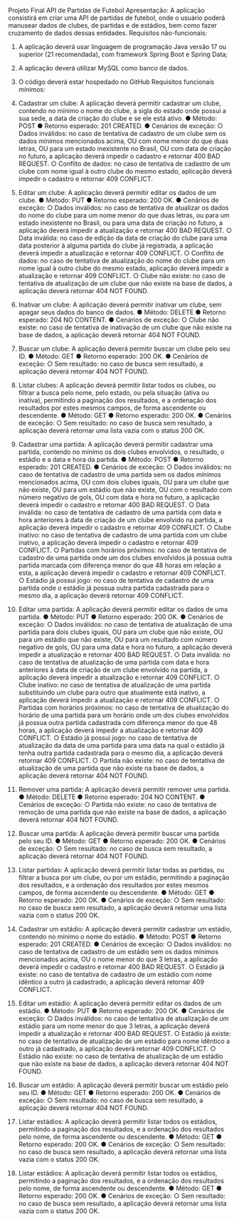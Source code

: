 Projeto Final
API de Partidas de Futebol
Apresentação:
A aplicação consistirá em criar uma API de partidas de futebol, onde o usuário poderá manusear dados de clubes, de partidas e de estádios, bem como fazer cruzamento de dados dessas entidades.
Requisitos não-funcionais:
1.	A aplicação deverá usar linguagem de programação Java versão 17 ou superior (21 recomendada), com framework Spring Boot e Spring Data;

2.	A aplicação deverá utilizar MySQL como banco de dados.
3.	O código deverá estar hospedado no GitHub
Requisitos funcionais mínimos:
1. Cadastrar um clube: A aplicação deverá permitir cadastrar um clube, contendo no mínimo o nome do clube, a sigla do estado onde possui a sua sede, a data de criação do clube e se ele está ativo.
●	Método: POST
●	Retorno esperado: 201 CREATED.
●	Cenários de exceção: 
○	Dados inválidos: no caso de tentativa de cadastro de um clube sem os dados mínimos mencionados acima, OU com nome menor do que duas letras, OU para um estado inexistente no Brasil, OU com data de criação no futuro, a aplicação deverá impedir o cadastro e retornar 400 BAD REQUEST.
○	Conflito de dados: no caso de tentativa de cadastro de um clube com nome igual à outro clube do mesmo estado, aplicação deverá impedir o cadastro e retornar 409 CONFLICT.

2. Editar um clube: A aplicação deverá permitir editar os dados de um clube.
●	Método: PUT
●	Retorno esperado: 200 OK.
●	Cenários de exceção:
○	Dados inválidos: no caso de tentativa de atualizar os dados do nome do clube para um nome menor do que duas letras, ou para um estado inexistente no Brasil, ou para uma data de criação no futuro, a aplicação deverá impedir a atualização e retornar 400 BAD REQUEST.
○	Data inválida: no caso de edição da data de criação do clube para uma data posterior à alguma partida do clube já registrada, a aplicação deverá impedir a atualização e retornar 409 CONFLICT.
○	Conflito de dados: no caso de tentativa de atualização do nome do clube para um nome igual à outro clube do mesmo estado, aplicação deverá impedir a atualização e retornar 409 CONFLICT.
○	Clube não existe: no caso de tentativa de atualização de um clube que não existe na base de dados, a aplicação deverá retornar 404 NOT FOUND.

3. Inativar um clube: A aplicação deverá permitir inativar um clube, sem apagar seus dados do banco de dados.
●	Método: DELETE
●	Retorno esperado: 204 NO CONTENT.
●	Cenários de exceção:
○	Clube não existe: no caso de tentativa de inativação de um clube que não existe na base de dados, a aplicação deverá retornar 404 NOT FOUND.

4. Buscar um clube: A aplicação deverá permitir buscar um clube pelo seu ID.
●	Método: GET
●	Retorno esperado: 200 OK.
●	Cenários de exceção:
○	Sem resultado: no caso de busca sem resultado, a aplicação deverá retornar 404 NOT FOUND.

5. Listar clubes: A aplicação deverá permitir listar todos os clubes, ou filtrar a busca pelo nome, pelo estado, ou pela situação (ativa ou inativa), permitindo a paginação dos resultados, e a ordenação dos resultados por estes mesmos campos, de forma ascendente ou descendente.
●	Método: GET
●	Retorno esperado: 200 OK.
●	Cenários de exceção:
○	Sem resultado: no caso de busca sem resultado, a aplicação deverá retornar uma lista vazia com o status 200 OK.

6. Cadastrar uma partida: A aplicação deverá permitir cadastrar uma partida, contendo no mínimo os dois clubes envolvidos, o resultado, o estádio e a data e hora da partida.
●	Método: POST
●	Retorno esperado: 201 CREATED.
●	Cenários de exceção: 
○	Dados inválidos: no caso de tentativa de cadastro de uma partida sem os dados mínimos mencionados acima, OU com dois clubes iguais, OU para um clube que não existe, OU para um estádio que não existe, OU com o resultado com número negativo de gols, OU com data e hora no futuro, a aplicação deverá impedir o cadastro e retornar 400 BAD REQUEST.
○	Data inválida: no caso de tentativa de cadastro de uma partida com data e hora anteriores à data de criação de um clube envolvido na partida, a aplicação deverá impedir o cadastro e retornar 409 CONFLICT.
○	Clube inativo: no caso de tentativa de cadastro de uma partida com um clube inativo, a aplicação deverá impedir o cadastro e retornar 409 CONFLICT.
○	Partidas com horários próximos: no caso de tentativa de cadastro de uma partida onde um dos clubes envolvidos já possua outra partida marcada com diferença menor do que 48 horas em relação a esta, a aplicação deverá impedir o cadastro e retornar 409 CONFLICT.
○	Estádio já possui jogo: no caso de tentativa de cadastro de uma partida onde o estádio já possua outra partida cadastrada para o mesmo dia, a aplicação deverá retornar 409 CONFLICT.

7. Editar uma partida: A aplicação deverá permitir editar os dados de uma partida.
●	Método: PUT
●	Retorno esperado: 200 OK.
●	Cenários de exceção:
○	Dados inválidos: no caso de tentativa de atualização de uma partida para dois clubes iguais, OU para um clube que não existe, OU para um estádio que não existe, OU para um resultado com número negativo de gols, OU para uma data e hora no futuro, a aplicação deverá impedir a atualização e retornar 400 BAD REQUEST.
○	Data inválida: no caso de tentativa de atualização de uma partida com data e hora anteriores à data de criação de um clube envolvido na partida, a aplicação deverá impedir a atualização e retornar 409 CONFLICT.
○	Clube inativo: no caso de tentativa de atualização de uma partida substituindo um clube para outro que atualmente está inativo, a aplicação deverá impedir a atualização e retornar 409 CONFLICT.
○	Partidas com horários próximos: no caso de tentativa de atualização do horário de uma partida para um horário onde um dos clubes envolvidos já possua outra partida cadastrada com diferença menor do que 48 horas, a aplicação deverá impedir a atualização e retornar 409 CONFLICT.
○	Estádio já possui jogo: no caso de tentativa de atualização da data de uma partida para uma data na qual o estádio já tenha outra partida cadastrada para o mesmo dia, a aplicação deverá retornar 409 CONFLICT.
○	Partida não existe: no caso de tentativa de atualização de uma partida que não existe na base de dados, a aplicação deverá retornar 404 NOT FOUND.

8. Remover uma partida: A aplicação deverá permitir remover uma partida.
●	Método: DELETE
●	Retorno esperado: 204 NO CONTENT.
●	Cenários de exceção:
○	Partida não existe: no caso de tentativa de remoção de uma partida que não existe na base de dados, a aplicação deverá retornar 404 NOT FOUND.

9. Buscar uma partida: A aplicação deverá permitir buscar uma partida pelo seu ID.
●	Método: GET
●	Retorno esperado: 200 OK.
●	Cenários de exceção:
○	Sem resultado: no caso de busca sem resultado, a aplicação deverá retornar 404 NOT FOUND.

10. Listar partidas: A aplicação deverá permitir listar todas as partidas, ou filtrar a busca por um clube, ou por um estádio, permitindo a paginação dos resultados, e a ordenação dos resultados por estes mesmos campos, de forma ascendente ou descendente.
●	Método: GET
●	Retorno esperado: 200 OK.
●	Cenários de exceção:
○	Sem resultado: no caso de busca sem resultado, a aplicação deverá retornar uma lista vazia com o status 200 OK.

11. Cadastrar um estádio: A aplicação deverá permitir cadastrar um estádio, contendo no mínimo o nome do estádio.
●	Método: POST
●	Retorno esperado: 201 CREATED.
●	Cenários de exceção: 
○	Dados inválidos: no caso de tentativa de cadastro de um estádio sem os dados mínimos mencionados acima, OU o nome menor do que 3 letras, a aplicação deverá impedir o cadastro e retornar 400 BAD REQUEST.
○	Estádio já existe: no caso de tentativa de cadastro de um estádio com nome idêntico a outro já cadastrado, a aplicação deverá retornar 409 CONFLICT.

12. Editar um estádio: A aplicação deverá permitir editar os dados de um estádio.
●	Método: PUT
●	Retorno esperado: 200 OK.
●	Cenários de exceção:
○	Dados inválidos: no caso de tentativa de atualização de um estádio para um nome menor do que 3 letras, a aplicação deverá impedir a atualização e retornar 400 BAD REQUEST.
○	Estádio já existe: no caso de tentativa de atualização de um estádio para nome idêntico a outro já cadastrado, a aplicação deverá retornar 409 CONFLICT.
○	Estádio não existe: no caso de tentativa de atualização de um estádio que não existe na base de dados, a aplicação deverá retornar 404 NOT FOUND.

13. Buscar um estádio: A aplicação deverá permitir buscar um estádio pelo seu ID.
●	Método: GET
●	Retorno esperado: 200 OK.
●	Cenários de exceção:
○	Sem resultado: no caso de busca sem resultado, a aplicação deverá retornar 404 NOT FOUND.

14. Listar estádios: A aplicação deverá permitir listar todos os estádios, permitindo a paginação dos resultados, e a ordenação dos resultados pelo nome, de forma ascendente ou descendente.
●	Método: GET
●	Retorno esperado: 200 OK.
●	Cenários de exceção:
○	Sem resultado: no caso de busca sem resultado, a aplicação deverá retornar uma lista vazia com o status 200 OK.

14. Listar estádios: A aplicação deverá permitir listar todos os estádios, permitindo a paginação dos resultados, e a ordenação dos resultados pelo nome, de forma ascendente ou descendente.
●	Método: GET
●	Retorno esperado: 200 OK.
●	Cenários de exceção:
○	Sem resultado: no caso de busca sem resultado, a aplicação deverá retornar uma lista vazia com o status 200 OK.
